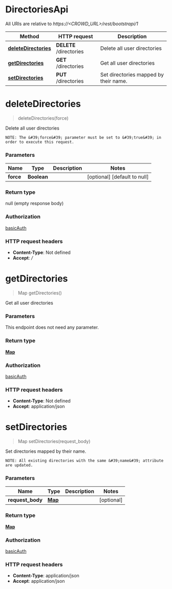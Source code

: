 # DirectoriesApi

All URIs are relative to *https://&lt;CROWD_URL&gt;/rest/bootstrapi/1*

| Method | HTTP request | Description |
|------------- | ------------- | -------------|
| [**deleteDirectories**](DirectoriesApi.md#deleteDirectories) | **DELETE** /directories | Delete all user directories |
| [**getDirectories**](DirectoriesApi.md#getDirectories) | **GET** /directories | Get all user directories |
| [**setDirectories**](DirectoriesApi.md#setDirectories) | **PUT** /directories | Set directories mapped by their name. |


<a name="deleteDirectories"></a>
# **deleteDirectories**
> deleteDirectories(force)

Delete all user directories

    NOTE: The &#39;force&#39; parameter must be set to &#39;true&#39; in order to execute this request.

### Parameters

|Name | Type | Description  | Notes |
|------------- | ------------- | ------------- | -------------|
| **force** | **Boolean**|  | [optional] [default to null] |

### Return type

null (empty response body)

### Authorization

[basicAuth](../README.md#basicAuth)

### HTTP request headers

- **Content-Type**: Not defined
- **Accept**: */*

<a name="getDirectories"></a>
# **getDirectories**
> Map getDirectories()

Get all user directories

### Parameters
This endpoint does not need any parameter.

### Return type

[**Map**](../Models/AbstractDirectoryModel.md)

### Authorization

[basicAuth](../README.md#basicAuth)

### HTTP request headers

- **Content-Type**: Not defined
- **Accept**: application/json

<a name="setDirectories"></a>
# **setDirectories**
> Map setDirectories(request\_body)

Set directories mapped by their name.

    NOTE: All existing directories with the same &#39;name&#39; attribute are updated.

### Parameters

|Name | Type | Description  | Notes |
|------------- | ------------- | ------------- | -------------|
| **request\_body** | [**Map**](../Models/AbstractDirectoryModel.md)|  | [optional] |

### Return type

[**Map**](../Models/AbstractDirectoryModel.md)

### Authorization

[basicAuth](../README.md#basicAuth)

### HTTP request headers

- **Content-Type**: application/json
- **Accept**: application/json

